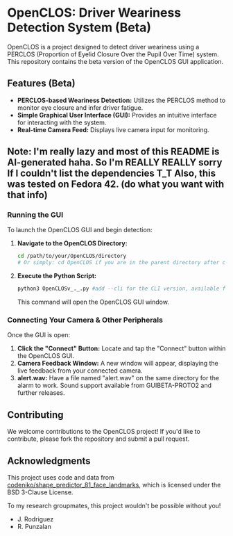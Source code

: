 # OpenCLOS: Driver Weariness Detection System (Beta)

OpenCLOS is a project designed to detect driver weariness using a PERCLOS (Proportion of Eyelid Closure Over the Pupil Over Time) system. This repository contains the beta version of the OpenCLOS GUI application.

## Features (Beta)

* **PERCLOS-based Weariness Detection:** Utilizes the PERCLOS method to monitor eye closure and infer driver fatigue.
* **Simple Graphical User Interface (GUI):** Provides an intuitive interface for interacting with the system.
* **Real-time Camera Feed:** Displays live camera input for monitoring.

## Note: I'm really lazy and most of this README is AI-generated haha. So I'm REALLY REALLY sorry If I couldn't list the dependencies T_T Also, this was tested on Fedora 42. (do what you want with that info)

### Running the GUI

To launch the OpenCLOS GUI and begin detection:

1.  **Navigate to the OpenCLOS Directory:**
    ```bash
    cd /path/to/your/OpenCLOS/directory 
    # Or simply: cd OpenCLOS if you are in the parent directory after cloning
    ```

2.  **Execute the Python Script:**
    ```bash
    python3 OpenCLOSv_._.py #add --cli for the CLI version, available from GUIBETA-PROTO2 and further releases
    ```

    This command will open the OpenCLOS GUI window.

### Connecting Your Camera & Other Peripherals

Once the GUI is open:

1.  **Click the "Connect" Button:** Locate and tap the "Connect" button within the OpenCLOS GUI.
2.  **Camera Feedback Window:** A new window will appear, displaying the live feedback from your connected camera.
3.  **alert.wav:** Have a file named "alert.wav" on the same directory for the alarm to work. Sound support available from GUIBETA-PROTO2 and further releases.

## Contributing

We welcome contributions to the OpenCLOS project! If you'd like to contribute, please fork the repository and submit a pull request.

## Acknowledgments
This project uses code and data from [codeniko/shape_predictor_81_face_landmarks](https://github.com/codeniko/shape_predictor_81_face_landmarks),
which is licensed under the BSD 3-Clause License.

To my research groupmates, this project wouldn't be possible without you!
* J. Rodriguez
* R. Punzalan
